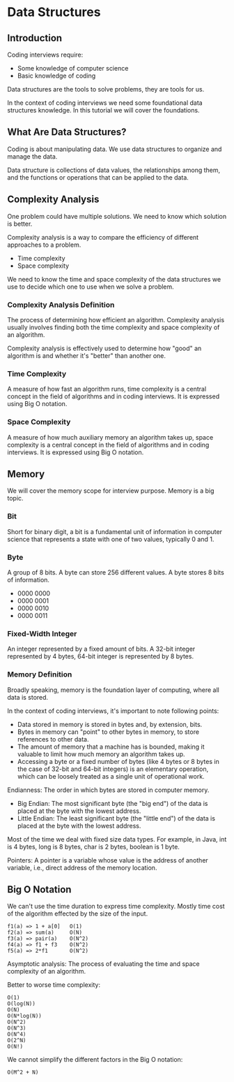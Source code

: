 # Data Structures

## Introduction

Coding interviews require:

- Some knowledge of computer science
- Basic knowledge of coding

Data structures are the tools to solve problems, they are tools for us.

In the context of coding interviews we need some foundational data structures knowledge. In this tutorial we will cover the foundations.

## What Are Data Structures?

Coding is about manipulating data. We use data structures to organize and manage the data.

Data structure is collections of data values, the relationships among them, and the functions or operations that can be applied to the data.

## Complexity Analysis

One problem could have multiple solutions. We need to know which solution is better.

Complexity analysis is a way to compare the efficiency of different approaches to a problem.

- Time complexity
- Space complexity

We need to know the time and space complexity of the data structures we use to decide which one to use when we solve a problem.

### Complexity Analysis Definition

The process of determining how efficient an algorithm. Complexity analysis usually involves finding both the time complexity and space complexity of an algorithm.

Complexity analysis is effectively used to determine how "good" an algorithm is and whether it's "better" than another one.

### Time Complexity

A measure of how fast an algorithm runs, time complexity is a central concept in the field of algorithms and in coding interviews. It is expressed using Big O notation.

### Space Complexity

A measure of how much auxiliary memory an algorithm takes up, space complexity is a central concept in the field of algorithms and in coding interviews. It is expressed using Big O notation.

## Memory

We will cover the memory scope for interview purpose. Memory is a big topic.

### Bit

Short for binary digit, a bit is a fundamental unit of information in computer science that represents a state with one of two values, typically 0 and 1.

### Byte

A group of 8 bits. A byte can store 256 different values. A byte stores 8 bits of information.

- 0000 0000
- 0000 0001
- 0000 0010
- 0000 0011

### Fixed-Width Integer

An integer represented by a fixed amount of bits. A 32-bit integer represented by 4 bytes, 64-bit integer is represented by 8 bytes.

### Memory Definition

Broadly speaking, memory is the foundation layer of computing, where all data is stored.

In the context of coding interviews, it's important to note following points:

- Data stored in memory is stored in bytes and, by extension, bits.
- Bytes in memory can "point" to other bytes in memory, to store references to other data.
- The amount of memory that a machine has is bounded, making it valuable to limit how much memory an algorithm takes up.
- Accessing a byte or a fixed number of bytes (like 4 bytes or 8 bytes in the case of 32-bit and 64-bit integers) is an elementary operation, which can be loosely treated as a single unit of operational work.

Endianness: The order in which bytes are stored in computer memory.

- Big Endian: The most significant byte (the "big end") of the data is placed at the byte with the lowest address.
- Little Endian: The least significant byte (the "little end") of the data is placed at the byte with the lowest address.

Most of the time we deal with fixed size data types. For example, in Java, int is 4 bytes, long is 8 bytes, char is 2 bytes, boolean is 1 byte.

Pointers: A pointer is a variable whose value is the address of another variable, i.e., direct address of the memory location.

## Big O Notation

We can't use the time duration to express time complexity. Mostly time cost of the algorithm effected by the size of the input.

```
f1(a) => 1 + a[0]   O(1)
f2(a) => sum(a)     O(N)
f3(a) => pair(a)    O(N^2)
f4(a) => f1 + f3    O(N^2)
f5(a) => 2*f1       O(N^2)
```

Asymptotic analysis: The process of evaluating the time and space complexity of an algorithm.

Better to worse time complexity:

```
O(1)
O(log(N))
O(N)
O(N*log(N))
O(N^2)
O(N^3)
O(N^4)
O(2^N)
O(N!)
```

We cannot simplify the different factors in the Big O notation:

```
O(M^2 + N)
```
